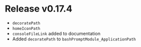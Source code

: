 # Release v0.17.4

- `decoratePath`
- `homeIconPath`
- `consoleFileLink` added to documentation
- Added `decoratePath` to `bashPromptModule_ApplicationPath`

